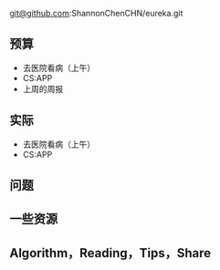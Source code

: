 
git@github.com:ShannonChenCHN/eureka.git


## 预算

- 去医院看病（上午）
- CS:APP 
- 上周的周报


## 实际

- 去医院看病（上午）
- CS:APP 

## 问题




## 一些资源



## Algorithm，Reading，Tips，Share
